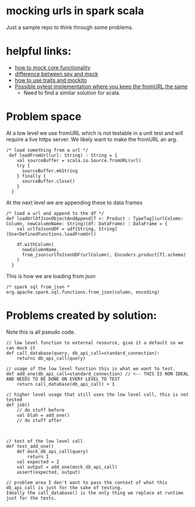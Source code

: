 # mocking urls in spark scala
Just a sample repo to think through some problems.

# helpful links:
- [how to mock core functionality](https://stackoverflow.com/questions/16443801/mockito-for-objects-in-scala)
- [difference between spy and mock](https://stackoverflow.com/questions/28295625/mockito-spy-vs-mock#:~:text=The%20difference%20is%20that%20in,call%20the%20real%20method%20behavior)
- [how to use traits and mockito](https://blog.knoldus.com/mocking-the-right-way/)
- [Possible pytest implementation where you keep the fromURL the same](https://pypi.org/project/pytest-httpserver/)
  - Need to find a similar solution for scala.

# Problem space 
At a low level we use fromURL which is not testable in a unit test and will require a live https server. We likely want to make the fromURL an arg.
```
/* load something from a url */ 
 def loadFromUrl(url: String) : String = {
    val sourceBuffer = scala.io.Source.fromURL(url)
    try {
      sourceBuffer.mkString
    } finally {
      sourceBuffer.close()
    }
  }
```
At the next level we are appending these to data frames
```
/* load a url and append to the df */
def loadUrlOfJsonObjectAndAppend[T <: Product : TypeTag](urlColumn: Column, newColumnName: String)(df: DataFrame) : DataFrame = {
    val urlToJsonUDF = udf[String, String](UserDefinedFunctions.loadFromUrl)

    df.withColumn(
      newColumnName,
      from_json(urlToJsonUDF(urlColumn), Encoders.product[T].schema)
    )
  }
```
This is how we are loading from json
```
/* spark sql from_json *
org.apache.spark.sql.functions.from_json(column, encoding)
```


# Problems created by solution:
Note this is all pseudo code.
```
// low level function to external resource, give it a default so we can mock it
def call_database(query, db_api_call=standard_connection):
	returns db_api_call(query)

// usage of the low level function this is what we want to test.
def add_one(db_api_call=standard_connection) // <-- THIS IS NON IDEAL AND NEEDS TO BE DONE ON EVERY LEVEL TO TEST
	return call_database(db_api_call) + 1

// higher level usage that still uses the low level call, this is not tested
def job()
	// do stuff before
	val blah = add_one()
	// do stuff after



// test of the low level call
def test_add_one()
	def mock_db_api_call(query)
		return 1
	val expected = 2
	val output = add_one(mock_db_api_call)
	assert(expected, output)

// problem area I don't want to pass the context of what this db_api_call is just for the sake of testing. 
Ideally the call_database() is the only thing we replace at runtime just for the tests.

```
